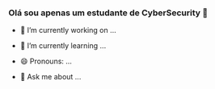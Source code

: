 ### Olá sou apenas um estudante de CyberSecurity 👋



- 🔭 I’m currently working on ...
- 🌱 I’m currently learning ...
- 😄 Pronouns: ...

- 💬 Ask me about ...



